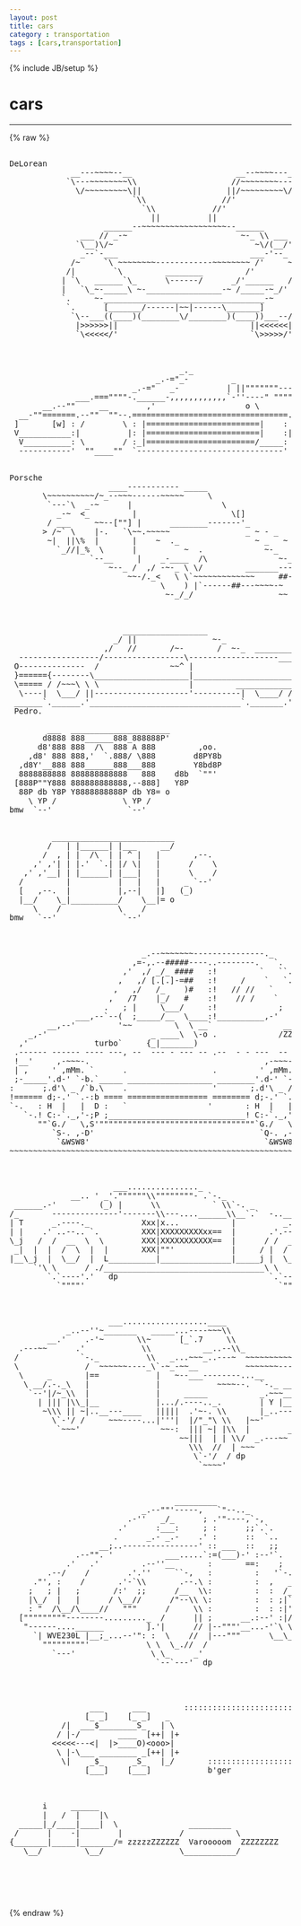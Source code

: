 ```yaml
---
layout: post
title: cars
category : transportation
tags : [cars,transportation]
---
```

{% include JB/setup %}
# cars
---
{% raw %}
<pre>

DeLorean
             __---~~~~--__                      __--~~~~---__
            `\---~~~~~~~~\\                    //~~~~~~~~---/&#039;  
              \/~~~~~~~~~\||                  ||/~~~~~~~~~\/ 
                          `\\                //&#039;
                            `\\            //&#039;
                              ||          ||      
                    ______--~~~~~~~~~~~~~~~~~~--______              
               ___ // _-~                        ~-_ \\ ___  
              `\__)\/~                              ~\/(__/&#039;          
               _--`-___                            ___-&#039;--_        
             /~     `\ ~~~~~~~~------------~~~~~~~~ /&#039;     ~\        
            /|        `\         ________         /&#039;        |\     
           | `\   ______`\_      \------/      _/&#039;______   /&#039; |          
           |   `\_~-_____\ ~-________________-~ /_____-~_/&#039;   |  
           `.     ~-__________________________________-~     .&#039;       
            `.      [_______/------|~~|------\_______]      .&#039;
             `\--___((____)(________\/________)(____))___--/&#039;           
              |&gt;&gt;&gt;&gt;&gt;&gt;||                            ||&lt;&lt;&lt;&lt;&lt;&lt;|
              `\&lt;&lt;&lt;&lt;&lt;/&#039;                            `\&gt;&gt;&gt;&gt;&gt;/&#039; 



                                    _._
                               _.-=&quot;_-         _
                          _.-=&quot;   _-          | ||&quot;&quot;&quot;&quot;&quot;&quot;&quot;---._______     __..
              ___.===&quot;&quot;&quot;&quot;-.______-,,,,,,,,,,,,`-&#039;&#039;----&quot; &quot;&quot;&quot;&quot;&quot;       &quot;&quot;&quot;&quot;&quot;  __&#039;
       __.--&quot;&quot;     __        ,&#039;                   o \           __        [__|
  __-&quot;&quot;=======.--&quot;&quot;  &quot;&quot;--.=================================.--&quot;&quot;  &quot;&quot;--.=======:
 ]       [w] : /        \ : |========================|    : /        \ :  [w] :
 V___________:|          |: |========================|    :|          |:   _-&quot;
  V__________: \        / :_|=======================/_____: \        / :__-&quot;
  -----------&#039;  &quot;&quot;____&quot;&quot;  `-------------------------------&#039;  &quot;&quot;____&quot;&quot;


Porsche
                     ____----------- _____
       \~~~~~~~~~~/~_--~~~------~~~~~     \
        `---`\  _-~      |                   \
          _-~  &lt;_         |                    \[]
        / ___     ~~--[&quot;&quot;] |      ________-------&#039;_
       &gt; /~` \    |-.   `\~~.~~~~~                _ ~ - _
        ~|  ||\%  |       |    ~  ._                ~ _   ~ ._
          `_//|_%  \      |          ~  .             ~-_   /\
                 `--__     |    _-____  /\               ~-_ \/.
                     ~--_ /  ,/ -~-_ \ \/         _______---~/
                         ~~-/._&lt;   \ \`~~~~~~~~~~~~~     ##--~/
                                \    ) |`------##---~~~~-~  ) )
                                 ~-_/_/                  ~~ ~~



                        __________________
                      _/ ||                ~-_
                    ,/   //       /~-       /  ~-_  ________----------//
  -----------------/-----------------\-------------------____________//
 O--------------  /               ~~^ |                             | ~|
 }======{--------\____________________|_____________________________|  |
 \===== / /~~~\ \ \                   |         ____________________|-~
  \----|  \___/ ||--------------------&#039;----------|  \____/ //
 ______`.______.&#039;________________________________`._______.&#039;____________
 Pedro.

        ___  _____________________
       d8888 888______888_888888P&#039;
      d8&#039;888 888  /\  888 A 888         ,oo.   
    ,d8&#039; 888 888,&#039;  `.888/ \888        d8PY8b
  ,d8Y&#039;__888 888______888___888        Y8bd8P   
  8888888888 888888888888   888    d8b  `&quot;&quot;&#039;   
 [888P&quot;&quot;Y888 888888888888,--888]   Y8P
  88P db Y8P Y8888888888P db Y8= o 
    \ YP /              \ YP /
bmw  `--&#039;                `--&#039;


         __________________________
        /   | |______| |___     __/ 
       /  , | |  /\  | | ^ |   |       ,--.  
     ,&#039; ,&#039;| | |.&#039;  `.| |/ \|   |      /    \  
   ,&#039; ,&#039;__| | |______| |___|   |      \    /    
  /         |          |   |   |     _ `--&#039;      
  [   ,--.  |          |,--|   |]   (_) 
  |__/    \_|__________/    \__|= o 
     \    /            \    /
bmw   `--&#039;              `--&#039;



                            _.--~~~~~~~---------------._                        
                          ,=-,.--#####----..--------.   `.                      
                        ,&#039;  ,/ _/_ ####   :!         `   ``.                    
                       ,   ,/ [.[.]-=##   :!     /    `   `.`.                  
                      ,   ,/   /_    )#   :!   // //   `    `.`.                
                     ,   /7    |_/   #    :!    // /    `     `.`.  ___,-       
                    .   ; |     \___/     :!             ;      `~`=    /       
              ___,--`--(  ;_____/__  \____:!__________,-&#039;           `. /        
        __,--&#039;         &#039;~~         \  \ __`               ______      `.        
    _,-&#039;                      _ ____\  \-o .             /ZZZZZ/        `.      
  ,&#039;              turbo`     {_|_______)                                  `.    
 .------ ------ ---- ---, --  --- - --- -- .--  - - ---  -- -   -- --- - --!    
 !__&#039;     ,-~~~-.                                     ,-~~~-.             /|    
 | ,     &#039; ,mMm. `      .                  .         &#039; ,mMm. `           /-!    
 ;-_____&#039;.d-&#039; `-b.`_____ __________________ ________&#039;.d-&#039; `-b.`_________/FS;_   
:      ;.d&#039;\ _ /`b.\    .                  &#039;       ;.d&#039;\ _ /`b.\             :  
!====== d;-.&#039; `.-:b ==== ================= ======== d;-.&#039; `.-:b =============;  
`-.   : H  |   |  D :   `                 &#039;       : H  |   |  D :     _ __,-&#039;   
   `-.! C:-`._,&#039;-;P ;_____________________________! C:-`._,&#039;-;P ;__________7    
      &quot;&quot;`G./   \,S&#039;&quot;&quot;&quot;&quot;&quot;&quot;&quot;&quot;&quot;&quot;&quot;&quot;&quot;&quot;&quot;&quot;&quot;&quot;&quot;&quot;&quot;&quot;&quot;&quot;&quot;&quot;&quot;&quot;&quot;&quot;&quot;&quot;&quot;`G./   \,S&#039;&quot;&quot;&quot;&quot;&quot;&quot;&quot;&quot;&quot;&quot;&quot;&quot;     
         `S-. ,-D&#039;                                   `Q-. ,-S&#039;                  
          `&amp;WSW8&#039;                                     `&amp;WSW8&#039;                   
~~~~~~~~~~~~~~~~~~~~~~~~~~~~~~~~~~~~~~~~~~~~~~~~~~~~~~~~~~~~~~~~~~~~~~~~~~~~~~  



                      ___..............._
             __.. &#039; _&#039;.&quot;&quot;&quot;&quot;&quot;&quot;\\&quot;&quot;&quot;&quot;&quot;&quot;&quot;&quot;- .`-._
 ______.-&#039;         (_) |      \\           ` \\`-. _
/_       --------------&#039;-------\\---....______\\__`.`  -..___
| T      _.----._           Xxx|x...           |          _.._`--. _
| |    .&#039; ..--.. `.         XXX|XXXXXXXXXxx==  |       .&#039;.---..`.     -._
\_j   /  /  __  \  \        XXX|XXXXXXXXXXX==  |      / /  __  \ \        `-.
 _|  |  |  /  \  |  |       XXX|&quot;&quot;&#039;            |     / |  /  \  | |          |
|__\_j  |  \__/  |  L__________|_______________|_____j |  \__/  | L__________J
     `&#039;\ \      / ./__________________________________\ \      / /___________\
        `.`----&#039;.&#039;   dp                                `.`----&#039;.&#039;
          `&quot;&quot;&quot;&quot;&#039;                                         `&quot;&quot;&quot;&quot;&#039; 



                     ___..................____
            _..--&#039;&#039;~_______   _____...----~~~\\
        __.&#039;    .-&#039;~       \\~      [_`.7     \\
  .---~~      .&#039;            \\           __..--\\_
 /             `-._          \\   _...~~~_..---~  ~~~~~~~~~~~~--.._
 \              /  ~~~~~~----_\`-~_-~~__          ~~~~~~~---.._    ~--.__
  \     _       |==            |   ~--___--------...__          `-   _.--&quot;&quot;&quot;|
   \ __/.-._\   |              |            ~~~~--.  `-._ ___...--~~~_.&#039;|_Y |
    `--&#039;|/~_\\  |              |     _____           _.~~~__..--~~_.-~~~.-~/
      | ||| |\\_|__            |.../.----.._.        | Y |__...--~~_.-~  _/
       ~\\\ || ~|..__---____   |||||  .&#039;~-. \\       |_..-----~~~~   _.~~
         \`-&#039;/ /     ~~~----...|&#039;&#039;&#039;|  |/&quot;_&quot;\ \\   |~~&#039;           __.~
          `~~~&#039;                 ~~-:  ||| ~| |\\  |        __..~~
                                    ~~|||  | | \\/  _.---~~
                                      \\\  //  | ~~~
                                       \`-&#039;/  / dp
                                        `~~~~&#039; 



                                   _________
                            _.--&quot;&quot;&#039;-----,   `&quot;--.._
                         .-&#039;&#039;   _/_      ; .&#039;&quot;----,`-,
                       .&#039;      :___:     ; :      ;;`.`.
                      .      _.- _.-    .&#039; :      ::  `..
                   __;..----------------&#039; :: ___  ::   ;;
              .--&quot;&quot;. &#039;           ___.....`:=(___)-&#039; :--&#039;`.
            .&#039;   .&#039;         .--&#039;&#039;__       :       ==:    ;
        .--/    /        .&#039;.&#039;&#039;     ``-,   :         :   &#039;`-.
     .&quot;&#039;, :    /       .&#039;-`\\       .--.\ :         :  ,   _\
    ;   ; |   ;       /:&#039;  ;;      /__  \\:         :  :  /_\\
    |\_/  |   |      / \__//      /&quot;--\\ \:         :  : ;|`\|    
    : &quot;  /\__/\____//   &quot;&quot;&quot;      /     \\ :         :  : :|&#039;||
  [&quot;&quot;&quot;&quot;&quot;&quot;&quot;&quot;&quot;--------........._  /      || ;      __.:--&#039; :|//|
   &quot;------....______         ].&#039;|      // |--&quot;&quot;&quot;&#039;__...-&#039;`\ \//
     `| WVE230L |__;_...--&#039;&quot;: :  \    //  |---&quot;&quot;&quot;      \__\_/
       &quot;&quot;&quot;&quot;&quot;&quot;&quot;&quot;&quot;&#039;            \ \  \_.//  /
         `---&#039;                \ \_     _&#039;
                               `--`---&#039;  dp




                 ___      ___        ::::::::::::::::::::::::
                [_ _]    [_ _]   _
           /|  ___$________S_   | \
          / |-/        ____  [++| |+ 
         &lt;&lt;&lt;&lt;&lt;---&lt;|  |&gt;____O)&lt;ooo&gt;|  
          \ |-\___ ________ _[++| |+
           \|    _$_      _S_   |_/       :::::::::::::::::::::::
                [___]    [___]            b&#039;ger



       i     ______
       |   /  |    |\
  _____|_/____|____|  \               _________
 /      |    -|        |            /           \
{_______|_____|_______/= zzzzzZZZZZZ  Varooooom  ZZZZZZZZ   R. Nykvist (Chuckles)
   \__/         \__/                \___________/




 </pre>
{% endraw %}
